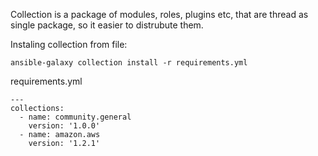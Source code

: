 Collection is a package of modules, roles, plugins etc, that are thread as single package, so it easier to distrubute them.

Instaling collection from file:

```
ansible-galaxy collection install -r requirements.yml
```

requirements.yml
```
---
collections:
  - name: community.general
    version: '1.0.0'
  - name: amazon.aws
    version: '1.2.1'
```